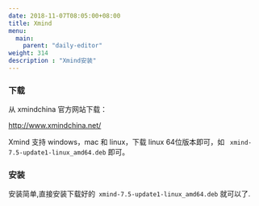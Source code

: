 ```yaml
---
date: 2018-11-07T08:05:00+08:00
title: Xmind
menu:
  main:
    parent: "daily-editor"
weight: 314
description : "Xmind安装"
---
```



### 下载

从 xmindchina 官方网站下载：

http://www.xmindchina.net/

Xmind 支持 windows，mac 和 linux，下载 linux 64位版本即可，如 ` xmind-7.5-update1-linux_amd64.deb`  即可。


### 安装

安装简单,直接安装下载好的` xmind-7.5-update1-linux_amd64.deb` 就可以了.